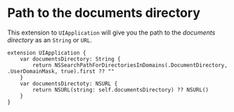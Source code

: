# Path to the documents directory

This extension to `UIApplication` will give you the path to the *documents directory* as an `String` or `URL`.

```
extension UIApplication {
	var documentsDirectory: String {
		return NSSearchPathForDirectoriesInDomains(.DocumentDirectory, .UserDomainMask, true).first ?? ""
	}
	var documentsDirectoty: NSURL {
		return NSURL(string: self.documentsDirectory) ?? NSURL()
	}
}
```